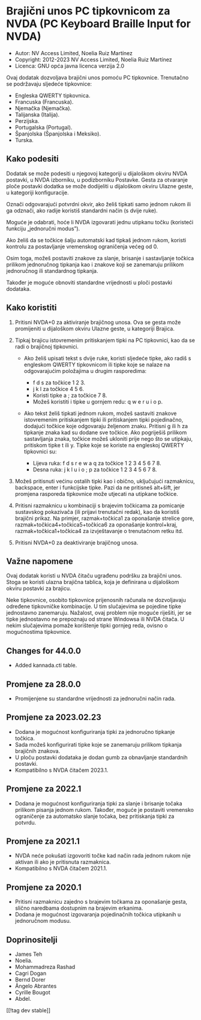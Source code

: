 # Brajični unos PC tipkovnicom za NVDA (PC Keyboard Braille Input for NVDA) #

* Autor: NV Access Limited, Noelia Ruiz Martínez
* Copyright: 2012-2023 NV Access Limited, Noelia Ruiz Martínez
* Licenca: GNU opća javna licenca verzija 2.0

Ovaj dodatak dozvoljava brajični unos pomoću PC tipkovnice. Trenutačno se
podržavaju sljedeće tipkovnice:

* Engleska QWERTY tipkovnica.
* Francuska (Francuska).
* Njemačka (Njemačka).
* Talijanska (Italija).
* Perzijska.
* Portugalska (Portugal).
* Španjolska (Španjolska i Meksiko).
* Turska.

## Kako podesiti

Dodatak se može podesiti u njegovoj kategoriji u dijaloškom okviru NVDA
postavki, u NVDA izborniku, u podizborniku Postavke. Gesta za otvaranje
ploče postavki dodatka se može dodijeliti u dijaloškom okviru Ulazne geste,
u kategoriji konfiguracije.

Označi odgovarajući potvrdni okvir, ako želiš tipkati samo jednom rukom ili
ga odznači, ako radije koristiš standardni način (s dvije ruke).

Moguće je odabrati, hoće li NVDA izgovarati jednu utipkanu točku (koristeći
funkciju „jednoručni modus”).

Ako želiš da se točkice šalju automatski kad tipkaš jednom rukom, koristi
kontrolu za postavljanje vremenskog ograničenja većeg od 0.

Osim toga, možeš postaviti znakove za slanje, brisanje i sastavljanje
točkica prilikom jednoručnog tipkanja kao i znakove koji se zanemaruju
prilikom jednoručnog ili standardnog tipkanja.

Također je moguće obnoviti standardne vrijednosti u ploči postavki dodataka.

## Kako koristiti

1. Pritisni NVDA+0 za aktiviranje brajičnog unosa. Ova se gesta može
   promijeniti u dijaloškom okviru Ulazne geste, u kategoriji Brajica.
2. Tipkaj brajicu istovremenim pritiskanjem tipki na PC tipkovnici, kao da
   se radi o brajičnoj tipkovnici.

	* Ako želiš upisati tekst s dvije ruke, koristi sljedeće tipke, ako radiš s
	  engleskom QWERTY tipkovnicom ili tipke koje se nalaze na odgovarajućim
	  položajima u drugim rasporedima:

		* f d s za točkice 1 2 3.
		* j k l za točkice 4 5 6.
		* Koristi tipke a ; za točkice 7 8.
		* Možeš koristiti i tipke u gornjem redu: q w e r u i o p.

	* Ako tekst želiš tipkati jednom rukom, možeš sastaviti znakove
	  istovremenim pritiskanjem tipki ili pritiskanjem tipki pojedinačno,
	  dodajući točkice koje odgovaraju željenom znaku. Pritisni g ili h za
	  tipkanje znaka kad su dodane sve točkice. Ako pogriješiš prilikom
	  sastavljanja znaka, točkice možeš ukloniti prije nego što se utipkaju,
	  pritiskom tipke t ili y. Tipke koje se koriste na engleskoj QWERTY
	  tipkovnici su:

		* Lijeva ruka: f d s r e w a q za točkice 1 2 3 4 5 6 7 8.
		* Desna ruka: j k l u i o ; p za točkice 1 2 3 4 5 6 7 8.

3. Možeš pritisnuti većinu ostalih tipki kao i obično, uključujući
   razmaknicu, backspace, enter i funkcijske tipke. Pazi da ne pritisneš
   alt+šift, jer promjena rasporeda tipkovnice može utjecati na utipkane
   točkice.
4. Pritisni razmaknicu u kombinaciji s brajevim točkicama za pomicanje
   sustavskog pokazivača (ili prijavi trenutačni redak), kao da koristiš
   brajični prikaz. Na primjer, razmak+točkica1 za oponašanje strelice gore,
   razmak+točkica4+točkica5+točkica6 za oponašanje kontrol+kraj,
   razmak+točkica1+točkica4 za izvještavanje o trenutaćnom retku itd.
5. Pritisni NVDA+0 za deaktiviranje brajičnog unosa.

## Važne napomene

Ovaj dodatak koristi u NVDA čitaču ugrađenu podršku za brajični unos. Stoga
se koristi ulazna brajična tablica, koja je definirana u dijaloškom okviru
postavki za brajicu.

Neke tipkovnice, osobito tipkovnice prijenosnih računala ne dozvoljavaju
određene tipkovničke kombinacije. U tim slučajevima se pojedine tipke
jednostavno zanemaruju. Nažalost, ovaj problem nije moguće riješiti, jer se
tipke jednostavno ne prepoznaju od strane Windowsa ili NVDA čitača. U nekim
slučajevima pomaže korištenje tipki gornjeg reda, ovisno o mogućnostima
tipkovnice.

## Changes for 44.0.0

* Added kannada.cti table.

## Promjene za 28.0.0

* Promijenjene su standardne vrijednosti za jednoručni način rada.

## Promjene za 2023.02.23

* Dodana je mogućnost konfiguriranja tipki za jednoručno tipkanje točkica.
* Sada možeš konfigurirati tipke koje se zanemaruju prilikom tipkanja
  brajičnih znakova.
* U ploču postavki dodataka je dodan gumb za obnavljanje standardnih
  postavki.
* Kompatibilno s NVDA čitačem 2023.1.

## Promjene za 2022.1

* Dodana je mogućnost konfiguriranja tipki za slanje i brisanje točaka
  prilikom pisanja jednom rukom. Također, moguće je postaviti vremensko
  ograničenje za automatsko slanje točaka, bez pritiskanja tipki za potvrdu.

## Promjene za 2021.1

* NVDA neće pokušati izgovoriti točke kad način rada jednom rukom nije
  aktivan ili ako je pritisnuta razmaknica.
* Kompatibilno s NVDA čitačem 2021.1.

## Promjene za 2020.1

* Pritisni razmaknicu zajedno s brajevim točkama za oponašanje gesta, slično
  naredbama dostupnim na brajevim erkanima.
* Dodana je mogućnost izgovaranja pojedinačnih točkica utipkanih u
  jednoručnom modusu.

## Doprinositelji

* James Teh
* Noelia.
* Mohammadreza Rashad
* Cagri Dogan
* Bernd Dorer
* Ângelo Abrantes
* Cyrille Bougot
* Abdel.

[[!tag dev stable]]
